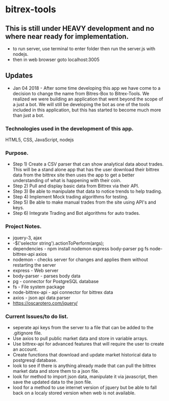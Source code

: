 # bitrex-tools

## This is still under HEAVY development and no where near ready for implementation.
- to run server, use terminal to enter folder then run the server.js with nodejs.
- then in web browser goto localhost:3005

## Updates
- Jan 04 2018 - After some time developing this app we have come to a decision to change the name from Bitres-Box to Bitrex-Tools.  We realized we were building an application that went beyond the scope of a just a bot.  We will still be developing the bot as one of the tools included in this application, but this has started to become much more than just a bot.

### Technologies used in the development of this app.
HTML5, CSS, JavaScript, nodejs

### Purpose.
- Step 1) Create a CSV parser that can show analytical data about trades.  This will be a stand alone app that has the user download their bittrex data from the bittrex site then uses the app to get a better understanding of what is happening with their coin.
- Step 2) Pull and display basic data from Bittrex via their API.
- Step 3) Be able to manipulate that data to notice trends to help trading.
- Step 4) Implement Mock trading algorithms for testing.
- Step 5) Be able to make manual trades from the site using API's and keys.
- Step 6) Integrate Trading and Bot algorithms for auto trades.

### Project Notes.
- jquery-3, ajax
- -$('selector string').actionToPerform(args);
- dependencies - npm install nodemon express body-parser pg fs node-bittrex-api axios
- nodemon - checks server for changes and applies them without restarting the server
- express - Web server
- body-parser - parses body data
- pg - connector for PostgreSQL database
- fs - File system package
- node-bittrex-api - api connector for bittrex data
- axios - json api data parser
- https://oscarotero.com/jquery/

### Current Issues/to do list.
- seperate api keys from the server to a file that can be added to the .gitignore file.
- Use axios to pull public market data and store in variable arrays.  
- Use bittrex-api for advanced features that will require the user to create an account.
- Create functions that download and update market historical data to postgresql database.
- look to see if there is anything already made that can pull the bittrex market data and store them to a json file.
- look for method to import json data, manipulate it via javascript, then save the updated data to the json file.
- lood for a method to use internet version of jquery but be able to fall back on a localy stored version when web is not available.